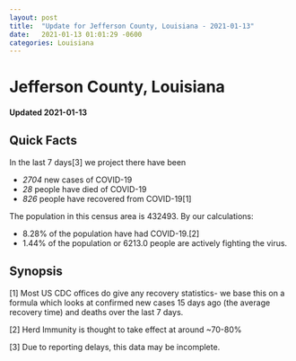 ```yaml
---
layout: post
title:  "Update for Jefferson County, Louisiana - 2021-01-13"
date:   2021-01-13 01:01:29 -0600
categories: Louisiana
---
```


# Jefferson County, Louisiana
#### Updated 2021-01-13

## Quick Facts

In the last 7 days[3] we project there have been
- *2704* new cases of COVID-19
- *28* people have died of COVID-19
- *826* people have recovered from COVID-19[1]

The population in this census area is 432493. By our calculations:
- 8.28% of the population have had COVID-19.[2]
- 1.44% of the population or 6213.0 people are actively fighting the virus.

## Synopsis




[1] Most US CDC offices do give any recovery statistics- we base this on a formula which looks at confirmed new cases
15 days ago (the average recovery time) and deaths over the last 7 days.

[2] Herd Immunity is thought to take effect at around ~70-80%

[3] Due to reporting delays, this data may be incomplete.
 
    